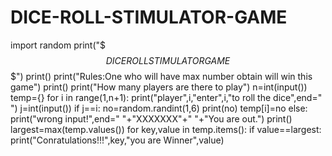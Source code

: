 # DICE-ROLL-STIMULATOR-GAME
import random
print("$$$ DICE ROLL STIMULATOR GAME $$$")
print()
print("Rules:One who will have max number obtain will win this game")
print()
print("How many players are there to play")
n=int(input())
temp={}
for i in range(1,n+1):
    print("player",i,"enter",i,"to roll the dice",end=" ")
    j=int(input())
    if j==i:
        no=random.randint(1,6)
        print(no)
        temp[i]=no
    else:
        print("wrong input!",end=" "+"XXXXXXX"+" "+"You are out.")
        print()
largest=max(temp.values())
for key,value in temp.items():
    if value==largest:
        print("Conratulations!!!",key,"you are Winner",value)
        
